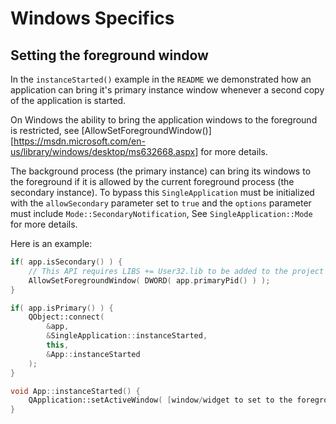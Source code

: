 # Windows Specifics

## Setting the foreground window

In the `instanceStarted()` example in the `README` we demonstrated how an
application can bring it's primary instance window whenever a second copy
of the application is started.

On Windows the ability to bring the application windows to the foreground is
restricted, see [AllowSetForegroundWindow()][https://msdn.microsoft.com/en-us/library/windows/desktop/ms632668.aspx] for more
details.

The background process (the primary instance) can bring its windows to the
foreground if it is allowed by the current foreground process (the secondary
instance). To bypass this `SingleApplication` must be initialized with the
`allowSecondary` parameter set to `true` and the `options` parameter must
include `Mode::SecondaryNotification`, See `SingleApplication::Mode` for more
details.

Here is an example:

```cpp
if( app.isSecondary() ) {
    // This API requires LIBS += User32.lib to be added to the project
    AllowSetForegroundWindow( DWORD( app.primaryPid() ) );
}

if( app.isPrimary() ) {
    QObject::connect(
        &app,
        &SingleApplication::instanceStarted,
        this,
        &App::instanceStarted
    );
}
```

```cpp
void App::instanceStarted() {
    QApplication::setActiveWindow( [window/widget to set to the foreground] );
}
```
